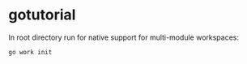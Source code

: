 # gotutorial

In root directory run for native support for multi-module workspaces:
```bash
go work init
```